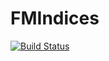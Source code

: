 # FMIndices

[![Build Status](https://travis-ci.org/BioJulia/FMIndices.jl.svg?branch=master)](https://travis-ci.org/BioJulia/FMIndices.jl)
